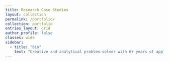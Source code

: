 ```yaml
---
title: Research Case Studies
layout: collection
permalink: /portfolio/
collection: portfolio
entries_layout: grid
author_profile: false
classes: wide
sidebar:
  - title: "Bio"
    text: "Creative and analytical problem-solver with 6+ years of applied user research experience. Worked with brands such as Dell, HP, and Dolby Labs. M.S. Human Factors Psychology, University of Houston - Clear Lake, May 2023."
---
```

